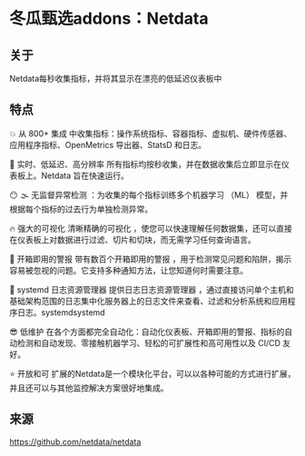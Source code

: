 # 冬瓜甄选addons：Netdata

## 关于

Netdata每秒收集指标，并将其显示在漂亮的低延迟仪表板中

## 特点

💥 从 800+ 集成
中收集指标：操作系统指标、容器指标、虚拟机、硬件传感器、应用程序指标、OpenMetrics 导出器、StatsD 和日志。

💪 实时、低延迟、高分辨率
所有指标均按秒收集，并在数据收集后立即显示在仪表板上。Netdata 旨在快速运行。

😶 🌫️ 无监督异常检测
：为收集的每个指标训练多个机器学习 （ML） 模型，并根据每个指标的过去行为单独检测异常。

🔥 强大的可视化 清晰精确的可视化
，使您可以快速理解任何数据集，还可以直接在仪表板上对数据进行过滤、切片和切块，而无需学习任何查询语言。

🔔 开箱即用的警报 带有数百个开箱即用的警报
，用于检测常见问题和陷阱，揭示容易被忽视的问题。它支持多种通知方法，让您知道何时需要注意。

📖 systemd 日志资源管理器 提供日志日志资源管理器
，通过直接访问单个主机和基础架构范围的日志集中化服务器上的日志文件来查看、过滤和分析系统和应用程序日志。systemdsystemd

😎 低维护
在各个方面都完全自动化：自动化仪表板、开箱即用的警报、指标的自动检测和自动发现、零接触机器学习、轻松的可扩展性和高可用性以及 CI/CD 友好。

⭐ 开放和可
扩展的Netdata是一个模块化平台，可以以各种可能的方式进行扩展，并且还可以与其他监控解决方案很好地集成。

## 来源

https://github.com/netdata/netdata